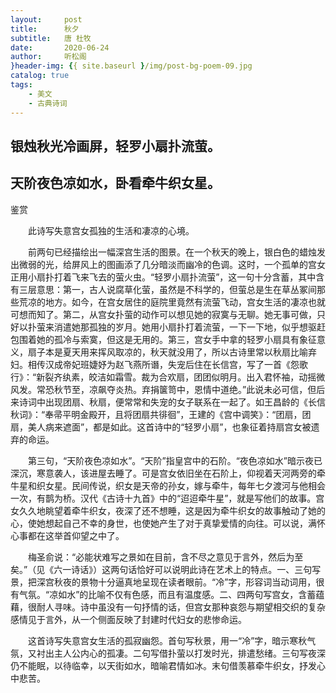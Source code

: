 ```yaml
---
layout:     post
title:      秋夕
subtitle:   唐 杜牧
date:       2020-06-24
author:     听松阁
}header-img: {{ site.baseurl }/img/post-bg-poem-09.jpg
catalog: true
tags:
    - 美文
    - 古典诗词
---
```


## 银烛秋光冷画屏，轻罗小扇扑流萤。
## 天阶夜色凉如水，卧看牵牛织女星。



鉴赏



　　此诗写失意宫女孤独的生活和凄凉的心境。



　　前两句已经描绘出一幅深宫生活的图景。在一个秋天的晚上，银白色的蜡烛发出微弱的光，给屏风上的图画添了几分暗淡而幽冷的色调。这时，一个孤单的宫女正用小扇扑打着飞来飞去的萤火虫。“轻罗小扇扑流萤”，这一句十分含蓄，其中含有三层意思：第一，古人说腐草化萤，虽然是不科学的，但萤总是生在草丛冢间那些荒凉的地方。如今，在宫女居住的庭院里竟然有流萤飞动，宫女生活的凄凉也就可想而知了。第二，从宫女扑萤的动作可以想见她的寂寞与无聊。她无事可做，只好以扑萤来消遣她那孤独的岁月。她用小扇扑打着流萤，一下一下地，似乎想驱赶包围着她的孤冷与索寞，但这是无用的。第三，宫女手中拿的轻罗小扇具有象征意义，扇子本是夏天用来挥风取凉的，秋天就没用了，所以古诗里常以秋扇比喻弃妇。相传汉成帝妃班婕妤为赵飞燕所谮，失宠后住在长信宫，写了一首《怨歌行》：“新裂齐纨素，皎洁如霜雪。裁为合欢扇，团团似明月。出入君怀袖，动摇微风发。常恐秋节至，凉飙夺炎热。弃捐箧笥中，恩情中道绝。”此说未必可信，但后来诗词中出现团扇、秋扇，便常常和失宠的女子联系在一起了。如王昌龄的《长信秋词》：“奉帚平明金殿开，且将团扇共徘徊”，王建的《宫中调笑》：“团扇，团扇，美人病来遮面”，都是如此。这首诗中的“轻罗小扇”，也象征着持扇宫女被遗弃的命运。



　　第三句，“天阶夜色凉如水”。“天阶”指皇宫中的石阶。“夜色凉如水”暗示夜已深沉，寒意袭人，该进屋去睡了。可是宫女依旧坐在石阶上，仰视着天河两旁的牵牛星和织女星。民间传说，织女是天帝的孙女，嫁与牵牛，每年七夕渡河与他相会一次，有鹊为桥。汉代《古诗十九首》中的“迢迢牵牛星”，就是写他们的故事。宫女久久地眺望着牵牛织女，夜深了还不想睡，这是因为牵牛织女的故事触动了她的心，使她想起自己不幸的身世，也使她产生了对于真挚爱情的向往。可以说，满怀心事都在这举首仰望之中了。



　　梅圣俞说：“必能状难写之景如在目前，含不尽之意见于言外，然后为至矣。”（见《六一诗话》）这两句话恰好可以说明此诗在艺术上的特点。一、三句写景，把深宫秋夜的景物十分逼真地呈现在读者眼前。“冷”字，形容词当动词用，很有气氛。“凉如水”的比喻不仅有色感，而且有温度感。二、四两句写宫女，含蓄蕴藉，很耐人寻味。诗中虽没有一句抒情的话，但宫女那种哀怨与期望相交织的复杂感情见于言外，从一个侧面反映了封建时代妇女的悲惨命运。



　　这首诗写失意宫女生活的孤寂幽怨。首句写秋景，用一“冷”字，暗示寒秋气氛，又衬出主人公内心的孤凄。二句写借扑萤以打发时光，排遣愁绪。三句写夜深仍不能眠，以待临幸，以天街如水，暗喻君情如冰。末句借羡慕牵牛织女，抒发心中悲苦。
